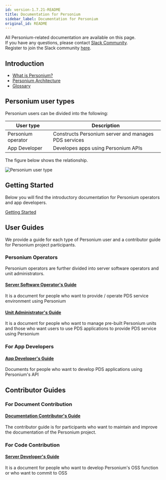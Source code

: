 ```yaml
---
id: version-1.7.21-README
title: Documentation for Personium
sidebar_label: Documentation for Personium
original_id: README
---
```


All Personium-related documentation are available on this page.  
If you have any questions, please contact [Slack Community](https://personium-io.slack.com/).  
Register to join the Slack community [here](https://bit.ly/Join_Personium_Slack).  

## Introduction

* [What is Personium?](./introduction/001_Introduction.md)
* [Personium Architecture](./introduction/001_Personium_Architecture.md)
* [Glossary](./introduction/008_Glossary.md)

## Personium user types

Personium users can be divided into the following:

| User type | Description |
|-------------|----|
|Personium operator |Constructs Personium server and manages PDS services|
| App Developer | Developes apps using Personium APIs |

The figure below shows the relationship.

![Personium user type](assets/personium-users.png)

## Getting Started

Below you will find the introductory documentation for Personium operators and app developers.

[Getting Started](./getting-started/README.md)

## User Guides

We provide a guide for each type of Personium user and a contributor guide for Personium project participants.

### Personium Operators

Personium operators are further divided into server software operators and unit administrators.

#### [Server Software Operator's Guide](./server-operator/README.md)

It is a document for people who want to provide / operate PDS service environment using Personium

#### [Unit Administrator's Guide](./unit-administrator/README.md)

It is a document for people who want to manage pre-built Personium units and those who want users to use PDS applications to provide PDS service using Personium

### For App Developers

#### [App Developer's Guide](./app-developer/README.md)

Documents for people who want to develop PDS applications using Personium's API

## Contributor Guides

### For Document Contribution

#### [Documentation Contributor's Guide](./document-writer/README.md)

The contributor guide is for participants who want to maintain and improve the documentation of the Personium project.

### For Code Contribution

#### [Server Developer's Guide](./software-developer/README.md)

It is a document for people who want to develop Personium's OSS function or who want to commit to OSS
